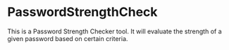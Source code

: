 # PasswordStrengthCheck
This is a Password Strength Checker tool. It will evaluate the strength of a given password based on certain criteria.
